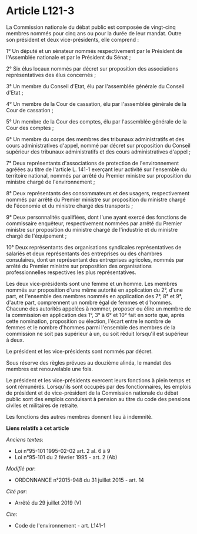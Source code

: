 # Article L121-3

La Commission nationale du débat public est composée de vingt-cinq membres nommés pour cinq ans ou pour la durée de leur
mandat. Outre son président et deux vice-présidents, elle comprend : 

1° Un député et un sénateur nommés respectivement par le Président de l'Assemblée nationale et par le Président du Sénat ; 

2° Six élus locaux nommés par décret sur proposition des associations représentatives des élus concernés ; 

3° Un membre du Conseil d'Etat, élu par l'assemblée générale du Conseil d'Etat ; 

4° Un membre de la Cour de cassation, élu par l'assemblée générale de la Cour de cassation ; 

5° Un membre de la Cour des comptes, élu par l'assemblée générale de la Cour des comptes ; 

6° Un membre du corps des membres des tribunaux administratifs et des cours administratives d'appel, nommé par décret sur
proposition du Conseil supérieur des tribunaux administratifs et des cours administratives d'appel ; 

7° Deux représentants d'associations de protection de l'environnement agréées au titre de l'article L. 141-1 exerçant leur
activité sur l'ensemble du territoire national, nommés par arrêté du Premier ministre sur proposition du ministre chargé de
l'environnement ; 

8° Deux représentants des consommateurs et des usagers, respectivement nommés par arrêté du Premier ministre sur proposition
du ministre chargé de l'économie et du ministre chargé des transports ; 

9° Deux personnalités qualifiées, dont l'une ayant exercé des fonctions de commissaire enquêteur, respectivement nommées par
arrêté du Premier ministre sur proposition du ministre chargé de l'industrie et du ministre chargé de l'équipement ;

10° Deux représentants des organisations syndicales représentatives de salariés et deux représentants des entreprises ou des
chambres consulaires, dont un représentant des entreprises agricoles, nommés par arrêté du Premier ministre sur proposition
des organisations professionnelles respectives les plus représentatives. 

Les deux vice-présidents sont une femme et un homme. Les membres nommés sur proposition d'une même autorité en application du
2°, d'une part, et l'ensemble des membres nommés en application des 7°, 8° et 9°, d'autre part, comprennent un nombre égal de
femmes et d'hommes. Chacune des autorités appelées à nommer, proposer ou élire un membre de la commission en application des
1°, 3° à 6° et 10° fait en sorte que, après cette nomination, proposition ou élection, l'écart entre le nombre de femmes et
le nombre d'hommes parmi l'ensemble des membres de la commission ne soit pas supérieur à un, ou soit réduit lorsqu'il est
supérieur à deux.  

Le président et les vice-présidents sont nommés par décret. 

Sous réserve des règles prévues au douzième alinéa, le mandat des membres est renouvelable une fois. 

Le président et les vice-présidents exercent leurs fonctions à plein temps et sont rémunérés. Lorsqu'ils sont occupés par des
fonctionnaires, les emplois de président et de vice-président de la Commission nationale du débat public sont des emplois
conduisant à pension au titre du code des pensions civiles et militaires de retraite.

Les fonctions des autres membres donnent lieu à indemnité.

**Liens relatifs à cet article**

_Anciens textes_:

  - Loi n°95-101 1995-02-02 art. 2 al. 6 à 9
  - Loi n°95-101 du 2 février 1995 - art. 2 (Ab)

_Modifié par_:

  - ORDONNANCE n°2015-948 du 31 juillet 2015 - art. 14

_Cité par_:

  - Arrêté du 29 juillet 2019 (V)

_Cite_:

  - Code de l'environnement - art. L141-1
